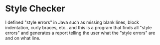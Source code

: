 # Style Checker
I defined "style errors" in Java such as missing blank lines, block indentation, curly braces, etc.. 
and this is a program that finds all "style errors" and generates a report telling the user what the 
"style errors" are and on what line.
